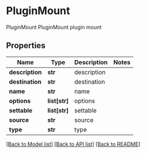 # PluginMount

PluginMount PluginMount plugin mount
## Properties
Name | Type | Description | Notes
------------ | ------------- | ------------- | -------------
**description** | **str** | description | 
**destination** | **str** | destination | 
**name** | **str** | name | 
**options** | **list[str]** | options | 
**settable** | **list[str]** | settable | 
**source** | **str** | source | 
**type** | **str** | type | 

[[Back to Model list]](../README.md#documentation-for-models) [[Back to API list]](../README.md#documentation-for-api-endpoints) [[Back to README]](../README.md)


